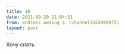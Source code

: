 ```yaml
---
title: 10
date: 2021-09-20 21:04:51
from: endless шизing ⍼ (channel1162404975)
layout: post
---
```


Хочу спать
